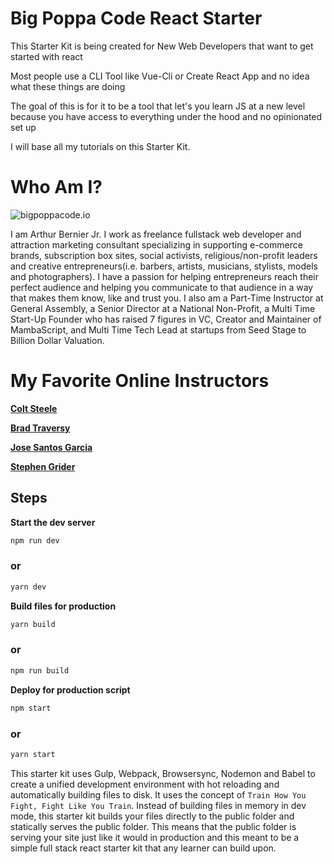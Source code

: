 # Big Poppa Code React Starter
This Starter Kit is being created for New Web Developers that want to get started with react

Most people use a CLI Tool like Vue-Cli or Create React App and no idea what these things are doing

The goal of this is for it to be a tool that let's you learn JS at a new level because you have access to
everything under the hood and no opinionated set up

I will base all my tutorials on this Starter Kit.

# Who Am I?

![bigpoppacode.io](https://i.imgur.com/PjuyuzK.jpeg)

I am Arthur Bernier Jr. I work as freelance fullstack web developer and attraction marketing consultant specializing in supporting e-commerce brands,
subscription box sites, social activists, religious/non-profit leaders and creative entrepreneurs(i.e. barbers, artists, musicians, stylists, models and photographers).
I have a passion for helping entrepreneurs reach their perfect audience and helping you communicate to that audience in a way that makes them know, like and trust you. I also am a Part-Time Instructor at General Assembly, a Senior Director at a National Non-Profit, a Multi Time Start-Up Founder who has raised 7 figures in VC, Creator and Maintainer of MambaScript, and Multi Time Tech Lead at startups from Seed Stage to Billion Dollar Valuation.


# My Favorite Online Instructors

[__Colt Steele__](https://www.youtube.com/channel/UCrqAGUPPMOdo0jfQ6grikZw)

[__Brad Traversy__](https://www.youtube.com/channel/UC29ju8bIPH5as8OGnQzwJyA)

[__Jose Santos Garcia__](https://www.youtube.com/channel/UC46wWUso9H5KPQcoL9iE3Ug)

[__Stephen Grider__](https://www.youtube.com/channel/UCQCaS3atWyNHEy5PkDXdpNg/)

## Steps


**Start the dev server**
```bash
npm run dev
```
### or
```bash
yarn dev
```

**Build files for production**
```bash
yarn build
```
### or

```bash
npm run build
```

**Deploy for production script**
```bash
npm start
```
### or
```bash
yarn start
```


This starter kit uses Gulp, Webpack, Browsersync, Nodemon and Babel to create a unified development environment with hot reloading and automatically building files to disk. It uses the concept of `Train How You Fight, Fight Like You Train`. Instead of building files in memory in dev mode, this starter kit builds your files directly to the public folder and statically serves the public folder. This means that the public folder is serving your site just like it would in production and this meant to be a simple full stack react starter kit that any learner can build upon.